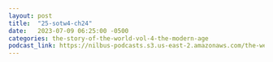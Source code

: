 ```yaml
---
layout: post
title:  "25-sotw4-ch24"
date:   2023-07-09 06:25:00 -0500
categories: the-story-of-the-world-vol-4-the-modern-age
podcast_link: https://nilbus-podcasts.s3.us-east-2.amazonaws.com/the-well-trained-mind/The%20Story%20of%20the%20World%20Vol.%204%20The%20Modern%20Age/25-sotw4-ch24.mp3
---
```

